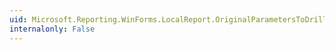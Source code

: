 ```yaml
---
uid: Microsoft.Reporting.WinForms.LocalReport.OriginalParametersToDrillthrough
internalonly: False
---
```

